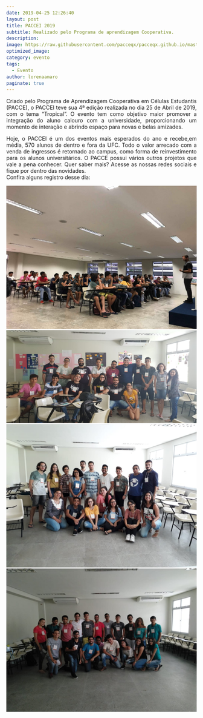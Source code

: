```yaml
---
date: 2019-04-25 12:26:40
layout: post
title: PACCEI 2019
subtitle: Realizado pelo Programa de aprendizagem Cooperativa.
description: 
image: https://raw.githubusercontent.com/pacceqx/pacceqx.github.io/master/assets/pic/2019-04-25/capa.png
optimized_image: 
category: evento
tags:
  - Evento
author: lorenaamaro
paginate: true
---
```


<p style = "text-align: justify">
Criado pelo Programa de Aprendizagem Cooperativa em Células Estudantis (PACCE), o PACCEI teve sua 4ª edição realizada no dia 25 de Abril de 2019, com o tema “Tropical”. O evento tem como objetivo maior promover a integração do aluno calouro com a universidade, proporcionando um momento de interação e abrindo espaço para novas e belas amizades.
</p>


<p style = "text-align: justify">
Hoje, o PACCEI é um dos eventos mais esperados do ano e recebe,em média, 570 alunos de dentro e fora da UFC. Todo o  valor arrecado com a venda de ingressos é retornado ao campus, como forma de reinvestimento para os alunos universitários. O PACCE possui vários outros projetos que vale a pena conhecer. Quer saber mais? Acesse as nossas redes sociais e fique por dentro das novidades. 
<br>
Confira alguns registro desse dia:
<br>
</p>

![](https://raw.githubusercontent.com/pacceqx/pacceqx.github.io/master/assets/pic/2019-02-14/img1.jpg)
![](https://raw.githubusercontent.com/pacceqx/pacceqx.github.io/master/assets/pic/2019-02-14/img2.jpg)
![](https://raw.githubusercontent.com/pacceqx/pacceqx.github.io/master/assets/pic/2019-02-14/img3.jpg)
![](https://raw.githubusercontent.com/pacceqx/pacceqx.github.io/master/assets/pic/2019-02-14/img4.jpg)



